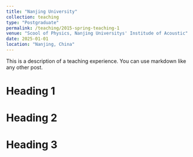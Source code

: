 ```yaml
---
title: "Nanjing University"
collection: teaching
type: "Postgraduate"
permalink: /teaching/2015-spring-teaching-1
venue: "Scool of Physics, Nanjing Universitys' Institude of Acoustic"
date: 2025-01-01
location: "Nanjing, China"
---
```


This is a description of a teaching experience. You can use markdown like any other post.

Heading 1
======

Heading 2
======

Heading 3
======

